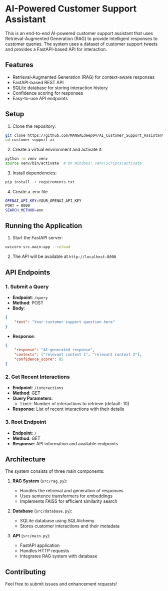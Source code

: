 # AI-Powered Customer Support Assistant

This is an end-to-end AI-powered customer support assistant that uses Retrieval-Augmented Generation (RAG) to provide intelligent responses to customer queries. The system uses a dataset of customer support tweets and provides a FastAPI-based API for interaction.

## Features

- Retrieval-Augmented Generation (RAG) for context-aware responses
- FastAPI-based REST API
- SQLite database for storing interaction history
- Confidence scoring for responses
- Easy-to-use API endpoints

## Setup

1. Clone the repository:
```bash
git clone https://github.com/MANGALdeep04/AI_Customer_Support_Assistant.git
cd customer-support-ai
```

2. Create a virtual environment and activate it:
```bash
python -m venv venv
source venv/bin/activate  # On Windows: venv\Scripts\activate
```

3. Install dependencies:
```bash
pip install -r requirements.txt
```
4. Create a .env file 
```bash
OPENAI_API_KEY=YOUR_OPENAI_API_KEY
PORT = 8000
SEARCH_METHOD=ann
```
## Running the Application

1. Start the FastAPI server:
```bash
uvicorn src.main:app --reload
```

2. The API will be available at `http://localhost:8000`

## API Endpoints

### 1. Submit a Query
- **Endpoint**: `/query`
- **Method**: POST
- **Body**:
```json
{
    "text": "Your customer support question here"
}
```
- **Response**:
```json
{
    "response": "AI-generated response",
    "contexts": ["relevant context 1", "relevant context 2"],
    "confidence_score": 85
}
```

### 2. Get Recent Interactions
- **Endpoint**: `/interactions`
- **Method**: GET
- **Query Parameters**:
  - `limit`: Number of interactions to retrieve (default: 10)
- **Response**: List of recent interactions with their details

### 3. Root Endpoint
- **Endpoint**: `/`
- **Method**: GET
- **Response**: API information and available endpoints

## Architecture

The system consists of three main components:

1. **RAG System** (`src/rag.py`):
   - Handles the retrieval and generation of responses
   - Uses sentence transformers for embeddings
   - Implements FAISS for efficient similarity search

2. **Database** (`src/database.py`):
   - SQLite database using SQLAlchemy
   - Stores customer interactions and their metadata

3. **API** (`src/main.py`):
   - FastAPI application
   - Handles HTTP requests
   - Integrates RAG system with database

## Contributing

Feel free to submit issues and enhancement requests! 
